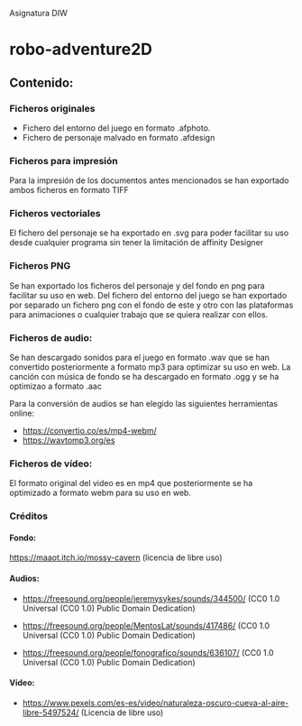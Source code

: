 Asignatura DIW

# robo-adventure2D


## Contenido:

### Ficheros originales
- Fichero del entorno del juego en formato .afphoto.
- Fichero de personaje malvado en formato .afdesign

### Ficheros para impresión
Para la impresión de los documentos antes mencionados se han exportado ambos ficheros en formato TIFF

### Ficheros vectoriales
El fichero del personaje se ha exportado en .svg para poder facilitar su uso desde cualquier programa sin tener la limitación de affinity Designer

### Ficheros PNG
Se han exportado los ficheros del personaje y del fondo en png para facilitar su uso en web. 
Del fichero del entorno del juego se han exportado por separado un fichero png con el fondo de este y otro con las plataformas para animaciones o cualquier trabajo que se quiera realizar con ellos.


### Ficheros de audio:
Se han descargado sonidos para el juego en formato .wav que se han convertido posteriormente a formato mp3 para optimizar su uso en web. 
La canción con música de fondo se ha descargado en formato .ogg y se ha optimizao a formato .aac

Para la conversión de audios se han elegido las siguientes herramientas online:
- https://convertio.co/es/mp4-webm/ 
- https://wavtomp3.org/es

### Ficheros de vídeo:
El formato original del video es en mp4 que posteriormente se ha optimizado a formato webm para su uso en web. 


### Créditos
#### Fondo:
https://maaot.itch.io/mossy-cavern (licencia de libre uso)

#### Audios:
- https://freesound.org/people/jeremysykes/sounds/344500/   (CC0 1.0 Universal (CC0 1.0) Public Domain Dedication)

- https://freesound.org/people/MentosLat/sounds/417486/   (CC0 1.0 Universal (CC0 1.0) Public Domain Dedication)

- https://freesound.org/people/fonografico/sounds/636107/   (CC0 1.0 Universal (CC0 1.0) Public Domain Dedication)

#### Vídeo:
- https://www.pexels.com/es-es/video/naturaleza-oscuro-cueva-al-aire-libre-5497524/ (Licencia de libre uso)
